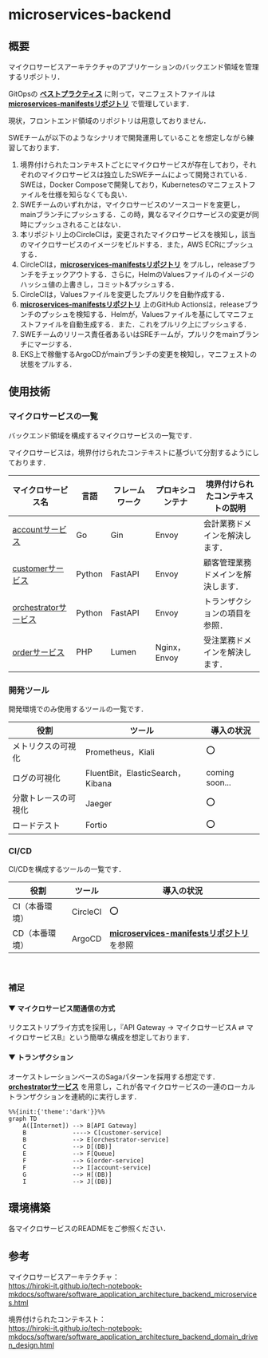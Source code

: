 # microservices-backend

## 概要

マイクロサービスアーキテクチャのアプリケーションのバックエンド領域を管理するリポジトリ．

GitOpsの **[ベストプラクティス](https://blog.argoproj.io/5-gitops-best-practices-d95cb0cbe9ff)** に則って，マニフェストファイルは **[microservices-manifestsリポジトリ](https://github.com/hiroki-it/microservices-manifests)** で管理しています．

現状，フロントエンド領域のリポジトリは用意しておりません．

SWEチームが以下のようなシナリオで開発運用していることを想定しながら練習しております．

1. 境界付けられたコンテキストごとにマイクロサービスが存在しており，それぞれのマイクロサービスは独立したSWEチームによって開発されている．SWEは，Docker Composeで開発しており，Kubernetesのマニフェストファイルを仕様を知らなくても良い．
2. SWEチームのいずれかは，マイクロサービスのソースコードを変更し，mainブランチにプッシュする．この時，異なるマイクロサービスの変更が同時にプッシュされることはない．
3. 本リポジトリ上のCircleCIは，変更されたマイクロサービスを検知し，該当のマイクロサービスのイメージをビルドする．また，AWS ECRにプッシュする．
4. CircleCIは，**[microservices-manifestsリポジトリ](https://github.com/hiroki-it/microservices-manifests)** をプルし，releaseブランチをチェックアウトする．さらに，HelmのValuesファイルのイメージのハッシュ値の上書きし，コミット&プッシュする．
5. CircleCIは，Valuesファイルを変更したプルリクを自動作成する．
6. **[microservices-manifestsリポジトリ](https://github.com/hiroki-it/microservices-manifests)** 上のGitHub Actionsは，releaseブランチのプッシュを検知する．Helmが，Valuesファイルを基にしてマニフェストファイルを自動生成する．また．これをプルリク上にプッシュする．
7. SWEチームのリリース責任者あるいはSREチームが，プルリクをmainブランチにマージする．
8. EKS上で稼働するArgoCDがmainブランチの変更を検知し，マニフェストの状態をプルする．

## 使用技術

### マイクロサービスの一覧

バックエンド領域を構成するマイクロサービスの一覧です．

マイクロサービスは，境界付けられたコンテキストに基づいて分割するようにしております．

| マイクロサービス名                                                                                         | 言語     | フレームワーク | プロキシコンテナ    | 境界付けられたコンテキストの説明  |
|---------------------------------------------------------------------------------------------------|--------|---------|-------------|-------------------|
| [accountサービス](https://github.com/hiroki-it/microservices-backend/tree/main/src/account)           | Go     | Gin     | Envoy       | 会計業務ドメインを解決します．   |
| [customerサービス](https://github.com/hiroki-it/microservices-backend/tree/main/src/customer)         | Python | FastAPI | Envoy       | 顧客管理業務ドメインを解決します． |
| [orchestratorサービス](https://github.com/hiroki-it/microservices-backend/tree/main/src/orchestrator) | Python | FastAPI | Envoy       | トランザクションの項目を参照．   |
| [orderサービス](https://github.com/hiroki-it/microservices-backend/tree/main/src/order)               | PHP    | Lumen   | Nginx，Envoy | 受注業務ドメインを解決します．   |

### 開発ツール

開発環境でのみ使用するツールの一覧です．

| 役割         | ツール                            | 導入の状況          |
|------------|--------------------------------|----------------|
| メトリクスの可視化  | Prometheus，Kiali               | ⭕              |
| ログの可視化     | FluentBit，ElasticSearch，Kibana | coming soon... |
| 分散トレースの可視化 | Jaeger                    　　　  | ⭕              |
| ロードテスト     | Fortio                         | ⭕              |

### CI/CD

CI/CDを構成するツールの一覧です．

| 役割   | ツール      | 導入の状況          |
|------|----------|----------------|
| CI（本番環境）   | CircleCI | ⭕ |
| CD（本番環境）    | ArgoCD   | **[microservices-manifestsリポジトリ](https://github.com/hiroki-it/microservices-manifests)** を参照 |

<br>

### 補足

#### ▼ マイクロサービス間通信の方式

リクエストリプライ方式を採用し，『API Gateway → マイクロサービスA ⇄ マイクロサービスB』という簡単な構成を想定しております．

#### ▼ トランザクション

オーケストレーションベースのSagaパターンを採用する想定です．
[**orchestratorサービス**](https://github.com/hiroki-it/microservices-backend/tree/main/src/orchestrator) を用意し，これが各マイクロサービスの一連のローカルトランザクションを連続的に実行します．

```mermaid
%%{init:{'theme':'dark'}}%%
graph TD
    A([Internet]) --> B[API Gateway]
    B             ----> C[customer-service]
    B             --> E[orchestrator-service]
    C             --> D[(DB)]
    E             --> F[Queue]
    F             --> G[order-service]
    F             --> I[account-service]
    G             --> H[(DB)]
    I             --> J[(DB)]
```


## 環境構築

各マイクロサービスのREADMEをご参照ください．

## 参考

マイクロサービスアーキテクチャ：
<br>https://hiroki-it.github.io/tech-notebook-mkdocs/software/software_application_architecture_backend_microservices.html

境界付けられたコンテキスト：
<br>https://hiroki-it.github.io/tech-notebook-mkdocs/software/software_application_architecture_backend_domain_driven_design.html
